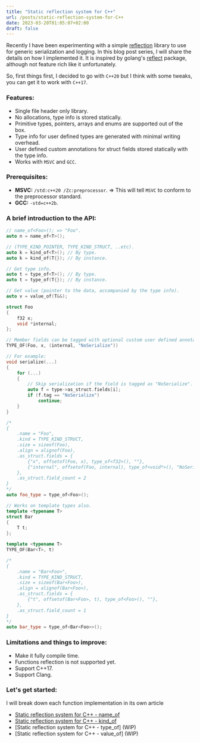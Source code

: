 ```yaml
---
title: "Static reflection system for C++"
url: /posts/static-reflection-system-for-C++
date: 2023-03-20T01:05:07+02:00
draft: false
---
```


Recently I have been experimenting with a simple [reflection](https://github.com/M-Fatah/reflect) library to use for generic serialization and logging. In this blog post series, I will share the details on how I implemented it. It is inspired by golang's [reflect](https://pkg.go.dev/reflect) package, although not feature rich like it unfortunately.

So, first things first, I decided to go with `C++20` but I think with some tweaks, you can get it to work with `C++17`.

### Features:
- Single file header only library.
- No allocations, type info is stored statically.
- Primitive types, pointers, arrays and enums are supported out of the box.
- Type info for user defined types are generated with minimal writing overhead.
- User defined custom annotations for struct fields stored statically with the type info.
- Works with `MSVC` and `GCC`.

### Prerequisites:
- **MSVC:** `/std:c++20 /Zc:preprocessor`. => This will tell `MSVC` to conform to the preprocessor standard.
- **GCC:** `-std=c++2b`.

### A brief introduction to the API:
```C++
// name_of<Foo>(); => "Foo".
auto n = name_of<T>();

// (TYPE_KIND_POINTER, TYPE_KIND_STRUCT, ..etc).
auto k = kind_of<T>(); // By type.
auto k = kind_of(T{}); // By instance.

// Get type info.
auto t = type_of<T>(); // By type.
auto t = type_of(T{}); // By instance.

// Get value (pointer to the data, accompanied by the type info).
auto v = value_of(T&&);

struct Foo
{
    f32 x;
    void *internal;
};

// Member fields can be tagged with optional custom user defined annotations.
TYPE_OF(Foo, x, (internal, "NoSerialize"))

// For example:
void serialize(...)
{
    for (...)
    {
        // Skip serialization if the field is tagged as "NoSerialize".
        auto f = type->as_struct.fields[i];
        if (f.tag == "NoSerialize")
            continue;
    }
}

/*
{
    .name = "Foo",
    .kind = TYPE_KIND_STRUCT,
    .size = sizeof(Foo),
    .align = alignof(Foo),
    .as_struct.fields = {
        {"x", offsetof(Foo, x), type_of<f32>(), ""},
        {"internal", offsetof(Foo, internal), type_of<void*>(), "NoSerialize"}
    },
    .as_struct.field_count = 2
}
*/
auto foo_type = type_of<Foo>();

// Works on template types also.
template <typename T>
struct Bar
{
    T t;
};

template <typename T>
TYPE_OF(Bar<T>, t)

/*
{
    .name = "Bar<Foo>",
    .kind = TYPE_KIND_STRUCT,
    .size = sizeof(Bar<Foo>),
    .align = alignof(Bar<Foo>),
    .as_struct.fields = {
        {"t", offsetof(Bar<Foo>, t), type_of<Foo>(), ""},
    },
    .as_struct.field_count = 1
}
*/
auto bar_type = type_of<Bar<Foo>>();
```

### Limitations and things to improve:
- Make it fully compile time.
- Functions reflection is not supported yet.
- Support C++17.
- Support Clang.

### Let's get started:
I will break down each function implementation in its own article
- [Static reflection system for C++ - name_of](https://M-Fatah.github.io/posts/static-reflection-system-for-C++-name_of)
- [Static reflection system for C++ - kind_of](https://M-Fatah.github.io/posts/static-reflection-system-for-C++-kind_of)
- [Static reflection system for C++ - type_of] (WIP)
- [Static reflection system for C++ - value_of] (WIP)